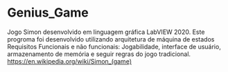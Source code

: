 # Genius_Game
Jogo Simon  desenvolvido em linguagem gráfica LabVIEW 2020.
Este progroma foi desenvolvido utilizando arquitetura de máquina de estados
Requisitos Funcionais e não funcionais: Jogabilidade, interface de usuário, armazenamento de memória e seguir regras do jogo tradicional.
https://en.wikipedia.org/wiki/Simon_(game)
